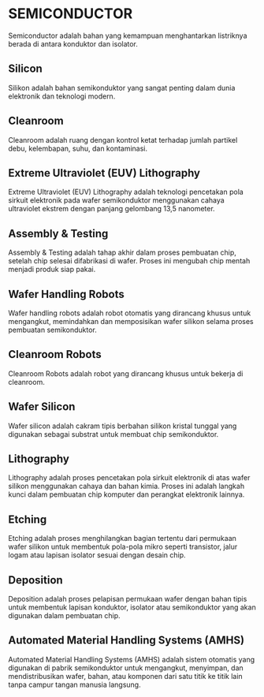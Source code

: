 # SEMICONDUCTOR

Semiconductor adalah bahan yang kemampuan menghantarkan listriknya berada di antara konduktor dan isolator.

## Silicon

Silikon adalah bahan semikonduktor yang sangat penting dalam dunia elektronik dan teknologi modern.

## Cleanroom

Cleanroom adalah ruang dengan kontrol ketat terhadap jumlah partikel debu, kelembapan, suhu, dan kontaminasi.

## Extreme Ultraviolet (EUV) Lithography

Extreme Ultraviolet (EUV) Lithography adalah teknologi pencetakan pola sirkuit elektronik pada wafer semikonduktor menggunakan cahaya ultraviolet ekstrem dengan panjang gelombang 13,5 nanometer.

## Assembly & Testing

Assembly & Testing adalah tahap akhir dalam proses pembuatan chip, setelah chip selesai difabrikasi di wafer. Proses ini mengubah chip mentah menjadi produk siap pakai.

## Wafer Handling Robots

Wafer handling robots adalah robot otomatis yang dirancang khusus untuk mengangkut, memindahkan dan memposisikan wafer silikon selama proses pembuatan semikonduktor.

## Cleanroom Robots

Cleanroom Robots adalah robot yang dirancang khusus untuk bekerja di cleanroom.

## Wafer Silicon

Wafer silicon adalah cakram tipis berbahan silikon kristal tunggal yang digunakan sebagai substrat untuk membuat chip semikonduktor.

## Lithography

Lithography adalah proses pencetakan pola sirkuit elektronik di atas wafer silikon menggunakan cahaya dan bahan kimia. Proses ini adalah langkah kunci dalam pembuatan chip komputer dan perangkat elektronik lainnya.

## Etching

Etching adalah proses menghilangkan bagian tertentu dari permukaan wafer silikon untuk membentuk pola-pola mikro seperti transistor, jalur logam atau lapisan isolator sesuai dengan desain chip.

## Deposition

Deposition adalah proses pelapisan permukaan wafer dengan bahan tipis untuk membentuk lapisan konduktor, isolator atau semikonduktor yang akan digunakan dalam pembuatan chip.

## Automated Material Handling Systems (AMHS)

Automated Material Handling Systems (AMHS) adalah sistem otomatis yang digunakan di pabrik semikonduktor untuk mengangkut, menyimpan, dan mendistribusikan wafer, bahan, atau komponen dari satu titik ke titik lain tanpa campur tangan manusia langsung.